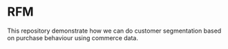 # RFM

This repository demonstrate how we can do customer segmentation based on purchase behaviour using commerce data.
